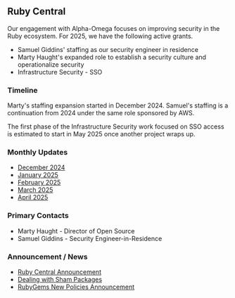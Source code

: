 ## Ruby Central

Our engagement with Alpha-Omega focuses on improving security in the Ruby ecosystem.  For 2025, we have the following active grants.

* Samuel Giddins' staffing as our security engineer in residence
* Marty Haught's expanded role to establish a security culture and operationalize security
* Infrastructure Security - SSO

### Timeline

Marty's staffing expansion started in December 2024. Samuel's staffing is a continuation from 2024 under the same role sponsored by AWS.

The first phase of the Infrastructure Security work focused on SSO access is estimated to start in May 2025 once another project wraps up. 

### Monthly Updates

* [December 2024](../../2024/RubyCentral/update-2024-12.md)
* [January 2025](update-2025-01.md)
* [February 2025](update-2025-02.md)
* [March 2025](update-2025-03.md)
* [April 2025](update-2025-04.md)


### Primary Contacts

* Marty Haught - Director of Open Source
* Samuel Giddins - Security Engineer-in-Residence

### Announcement / News

* [Ruby Central Announcement](https://rubycentral.org/news/alpha-omega-supports-ruby-centrals-expansion-of-open-source-leadership-security/)
* [Dealing with Sham Packages](https://blog.rubygems.org/2025/02/20/dealing-with-sham-packages.html)
* [RubyGems New Policies Announcement](https://rubycentral.org/news/introducing-new-policies-to-support-the-growth-of-rubygems/)
